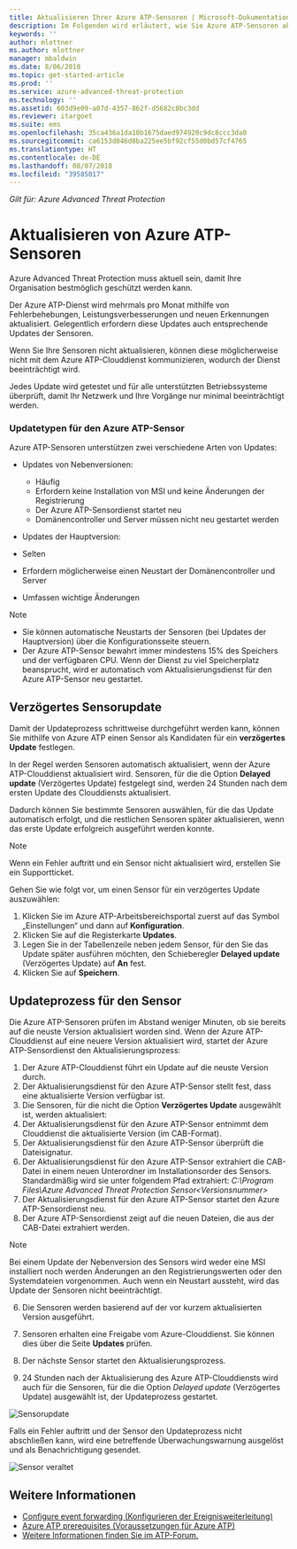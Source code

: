 ```yaml
---
title: Aktualisieren Ihrer Azure ATP-Sensoren | Microsoft-Dokumentation
description: Im Folgenden wird erläutert, wie Sie Azure ATP-Sensoren aktualisieren können.
keywords: ''
author: mlottner
ms.author: mlottner
manager: mbaldwin
ms.date: 8/06/2018
ms.topic: get-started-article
ms.prod: ''
ms.service: azure-advanced-threat-protection
ms.technology: ''
ms.assetid: 603d9e09-a07d-4357-862f-d5682c8bc3dd
ms.reviewer: itargoet
ms.suite: ems
ms.openlocfilehash: 35ca436a1da10b1675daed974920c9dc8ccc3da0
ms.sourcegitcommit: ca6153d046d8ba225ee5bf92cf55d0bd57cf4765
ms.translationtype: HT
ms.contentlocale: de-DE
ms.lasthandoff: 08/07/2018
ms.locfileid: "39585017"
---
```

*Gilt für: Azure Advanced Threat Protection*


# <a name="update-azure-atp-sensors"></a>Aktualisieren von Azure ATP-Sensoren
Azure Advanced Threat Protection muss aktuell sein, damit Ihre Organisation bestmöglich geschützt werden kann.

Der Azure ATP-Dienst wird mehrmals pro Monat mithilfe von Fehlerbehebungen, Leistungsverbesserungen und neuen Erkennungen aktualisiert. Gelegentlich erfordern diese Updates auch entsprechende Updates der Sensoren. 

Wenn Sie Ihre Sensoren nicht aktualisieren, können diese möglicherweise nicht mit dem Azure ATP-Clouddienst kommunizieren, wodurch der Dienst beeinträchtigt wird.

Jedes Update wird getestet und für alle unterstützten Betriebssysteme überprüft, damit Ihr Netzwerk und Ihre Vorgänge nur minimal beeinträchtigt werden.

### <a name="azure-atp-sensor-update-types"></a>Updatetypen für den Azure ATP-Sensor   

Azure ATP-Sensoren unterstützen zwei verschiedene Arten von Updates:
- Updates von Nebenversionen: 
  - Häufig 
  - Erfordern keine Installation von MSI und keine Änderungen der Registrierung
  - Der Azure ATP-Sensordienst startet neu
  - Domänencontroller und Server müssen nicht neu gestartet werden

- Updates der Hauptversion:
 - Selten
 - Erfordern möglicherweise einen Neustart der Domänencontroller und Server
 - Umfassen wichtige Änderungen 

> [!NOTE]
>- Sie können automatische Neustarts der Sensoren (bei Updates der Hauptversion) über die Konfigurationsseite steuern. 
> - Der Azure ATP-Sensor bewahrt immer mindestens 15% des Speichers und der verfügbaren CPU. Wenn der Dienst zu viel Speicherplatz beansprucht, wird er automatisch vom Aktualisierungsdienst für den Azure ATP-Sensor neu gestartet.

## <a name="delayed-sensor-update"></a>Verzögertes Sensorupdate
Damit der Updateprozess schrittweise durchgeführt werden kann, können Sie mithilfe von Azure ATP einen Sensor als Kandidaten für ein **verzögertes Update** festlegen. 

In der Regel werden Sensoren automatisch aktualisiert, wenn der Azure ATP-Clouddienst aktualisiert wird. Sensoren, für die die Option **Delayed update** (Verzögertes Update) festgelegt sind, werden 24 Stunden nach dem ersten Update des Clouddiensts aktualisiert.

Dadurch können Sie bestimmte Sensoren auswählen, für die das Update automatisch erfolgt, und die restlichen Sensoren später aktualisieren, wenn das erste Update erfolgreich ausgeführt werden konnte.

> [!NOTE]
> Wenn ein Fehler auftritt und ein Sensor nicht aktualisiert wird, erstellen Sie ein Supportticket.

Gehen Sie wie folgt vor, um einen Sensor für ein verzögertes Update auszuwählen:

1. Klicken Sie im Azure ATP-Arbeitsbereichsportal zuerst auf das Symbol „Einstellungen“ und dann auf **Konfiguration**.
2. Klicken Sie auf die Registerkarte **Updates**.
3. Legen Sie in der Tabellenzeile neben jedem Sensor, für den Sie das Update später ausführen möchten, den Schieberegler **Delayed update** (Verzögertes Update) auf **An** fest.
4. Klicken Sie auf **Speichern**.
 
## <a name="sensor-update-process"></a>Updateprozess für den Sensor

Die Azure ATP-Sensoren prüfen im Abstand weniger Minuten, ob sie bereits auf die neuste Version aktualisiert worden sind. Wenn der Azure ATP-Clouddienst auf eine neuere Version aktualisiert wird, startet der Azure ATP-Sensordienst den Aktualisierungsprozess:

1. Der Azure ATP-Clouddienst führt ein Update auf die neuste Version durch.
2. Der Aktualisierungsdienst für den Azure ATP-Sensor stellt fest, dass eine aktualisierte Version verfügbar ist.
3. Die Sensoren, für die nicht die Option **Verzögertes Update** ausgewählt ist, werden aktualisiert:
  1. Der Aktualisierungsdienst für den Azure ATP-Sensor entnimmt dem Clouddienst die aktualisierte Version (im CAB-Format).
  2. Der Aktualisierungsdienst für den Azure ATP-Sensor überprüft die Dateisignatur.
  3. Der Aktualisierungsdienst für den Azure ATP-Sensor extrahiert die CAB-Datei in einem neuen Unterordner im Installationsorder des Sensors. Standardmäßig wird sie unter folgendem Pfad extrahiert: *C:\Program Files\Azure Advanced Threat Protection Sensor\<Versionsnummer>*
  4. Der Aktualisierungsdienst für den Azure ATP-Sensor startet den Azure ATP-Sensordienst neu.
  5. Der Azure ATP-Sensordienst zeigt auf die neuen Dateien, die aus der CAB-Datei extrahiert werden.
  > [!NOTE]
  >Bei einem Update der Nebenversion des Sensors wird weder eine MSI installiert noch werden Änderungen an den Registrierungswerten oder den Systemdateien vorgenommen. Auch wenn ein Neustart aussteht, wird das Update der Sensoren nicht beeinträchtigt. 
  6. Die Sensoren werden basierend auf der vor kurzem aktualisierten Version ausgeführt.
  7. Sensoren erhalten eine Freigabe vom Azure-Clouddienst. Sie können dies über die Seite **Updates** prüfen.
  8. Der nächste Sensor startet den Aktualisierungsprozess. 

4. 24 Stunden nach der Aktualisierung des Azure ATP-Clouddiensts wird auch für die Sensoren, für die die Option *Delayed update* (Verzögertes Update) ausgewählt ist, der Updateprozess gestartet.

![Sensorupdate](./media/sensor-update.png)


Falls ein Fehler auftritt und der Sensor den Updateprozess nicht abschließen kann, wird eine betreffende Überwachungswarnung ausgelöst und als Benachrichtigung gesendet.

![Sensor veraltet](./media/sensor-outdated.png)


## <a name="see-also"></a>Weitere Informationen

- [Configure event forwarding (Konfigurieren der Ereignisweiterleitung)](configure-event-forwarding.md)
- [Azure ATP prerequisites (Voraussetzungen für Azure ATP)](atp-prerequisites.md)
- [Weitere Informationen finden Sie im ATP-Forum.](https://aka.ms/azureatpcommunity)